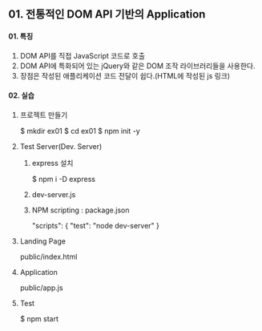 ## 01. 전통적인 DOM API 기반의 Application


#### 01. 특징
1. DOM API를 직접 JavaScript 코드로 호출
2. DOM API에 특화되어 있는 jQuery와 같은 DOM 조작 라이브러리들을 사용한다.
3. 장점은 작성된 애플리케이션 코드 전달이 쉽다.(HTML에 작성된 js 링크)


#### 02. 실습
1. 프로젝트 만들기

    $ mkdir ex01
    $ cd ex01
    $ npm init -y 

2. Test Server(Dev. Server)

    1) express 설치    

        $ npm i -D express 

    2) dev-server.js

    3) NPM scripting : package.json

        "scripts": {
            "test": "node dev-server"
        }

3. Landing Page

    public/index.html

4. Application

    public/app.js

5. Test

    $ npm start